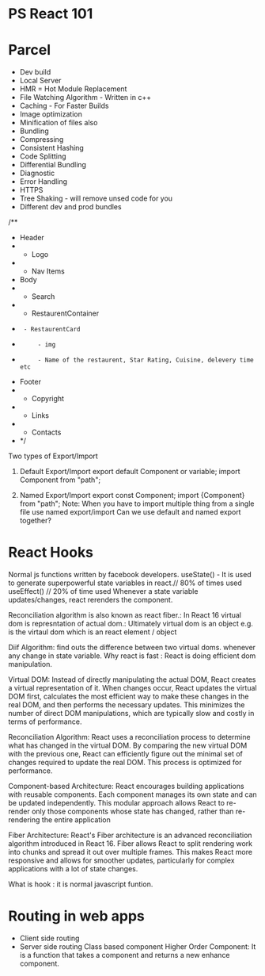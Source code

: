# PS React 101

# Parcel

- Dev build
- Local Server
- HMR = Hot Module Replacement
- File Watching Algorithm - Written in c++
- Caching - For Faster Builds
- Image optimization
- Minification of files also
- Bundling
- Compressing
- Consistent Hashing
- Code Splitting
- Differential Bundling
- Diagnostic
- Error Handling
- HTTPS
- Tree Shaking - will remove unsed code for you
- Different dev and prod bundles

/\*\*

- Header
- - Logo
- - Nav Items
- Body
- - Search
- - RestaurentContainer
-      - RestaurentCard
-          - img
-          - Name of the restaurent, Star Rating, Cuisine, delevery time etc
- Footer
- - Copyright
- - Links
- - Contacts
- \*/

Two types of Export/Import

1.  Default Export/Import
    export default Component or variable;
    import Component from "path";

2.  Named Export/Import
    export const Component;
    import {Component} from "path";
    Note: When you have to import multiple thing from a single file use named export/import
    Can we use default and named export together?
# React Hooks
Normal js functions written by facebook developers.
useState() - It is used to generate superpowerful state variables in react.// 80% of times used
useEffect() // 20% of time used
Whenever a state variable updates/changes, react rerenders the component.

Reconciliation algorithm is also known as react fiber.: In React 16 
virtual dom is represntation of actual dom.: Ultimately virtual dom is an object
e.g. <Body> is the virtaul dom which is an react element / object

Diif Algorithm: find outs the difference between two virtual doms. whenever any change in state variable.
Why react is fast : React is doing efficient dom manipulation.

Virtual DOM: Instead of directly manipulating the actual DOM, React creates a virtual representation of it. When changes occur, React updates the virtual DOM first, calculates the most efficient way to make these changes in the real DOM, and then performs the necessary updates. This minimizes the number of direct DOM manipulations, which are typically slow and costly in terms of performance.

Reconciliation Algorithm: React uses a reconciliation process to determine what has changed in the virtual DOM. By comparing the new virtual DOM with the previous one, React can efficiently figure out the minimal set of changes required to update the real DOM. This process is optimized for performance.

Component-based Architecture: React encourages building applications with reusable components. Each component manages its own state and can be updated independently. This modular approach allows React to re-render only those components whose state has changed, rather than re-rendering the entire application

Fiber Architecture: React's Fiber architecture is an advanced reconciliation algorithm introduced in React 16. Fiber allows React to split rendering work into chunks and spread it out over multiple frames. This makes React more responsive and allows for smoother updates, particularly for complex applications with a lot of state changes.

What is hook : it is normal javascript funtion.

# Routing in web apps
- Client side routing
- Server side routing
Class based component
Higher Order Component: It is a function that takes a component and returns a new enhance component.